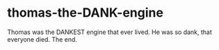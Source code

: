 # thomas-the-DANK-engine
Thomas was the DANKEST engine that ever lived. He was so dank, that everyone died. The end.

